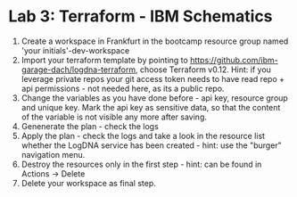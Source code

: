 # Lab 3: Terraform - IBM Schematics

1. Create a workspace in Frankfurt in the bootcamp resource group named 'your initials'-dev-workspace
2. Import your terraform template by pointing to https://github.com/ibm-garage-dach/logdna-terraform, choose Terraform v0.12. Hint: if you leverage private repos your git access token needs to have read repo + api permissions - not needed here, as its a public repo.
3. Change the variables as you have done before - api key, resource group and unique key. Mark the api key as sensitive data, so that the content of the variable is not visible any more after saving.
4. Genenerate the plan - check the logs
5. Apply the plan - check the logs and take a look in the resource list whether the LogDNA service has been created - hint: use the "burger" navigation menu.
6. Destroy the resources only in the first step - hint: can be found in Actions -> Delete
7. Delete your workspace as final step.
